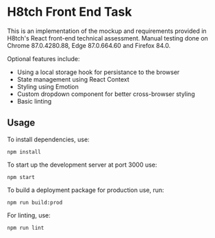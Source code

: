 # H8tch Front End Task

This is an implementation of the mockup and requirements provided in H8tch's React front-end technical assessment. Manual testing done on Chrome 87.0.4280.88, Edge 87.0.664.60 and Firefox 84.0.

Optional features include:
- Using a local storage hook for persistance to the browser
- State management using React Context
- Styling using Emotion
- Custom dropdown component for better cross-browser styling
- Basic linting

## Usage

To install dependencies, use:

`npm install`

To start up the development server at port 3000 use:

`npm start`

To build a deployment package for production use, run:

`npm run build:prod`

For linting, use:

`npm run lint`